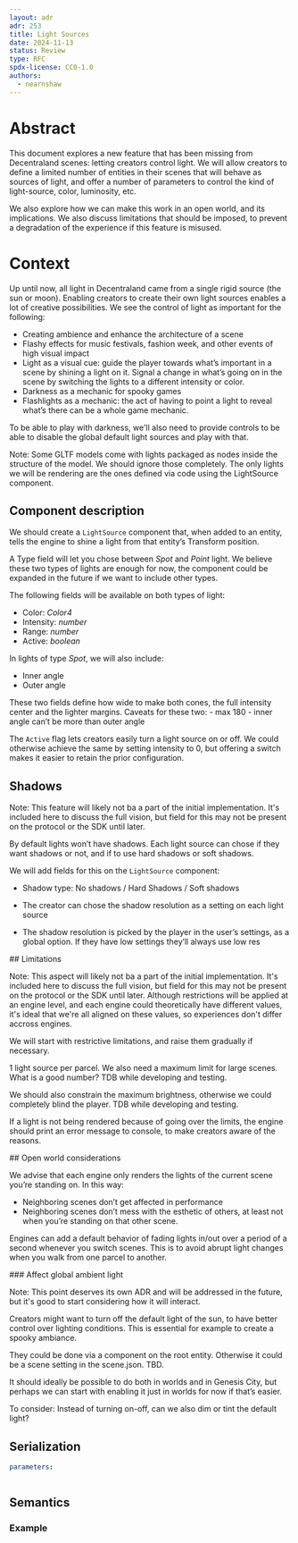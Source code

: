 ```yaml
---
layout: adr
adr: 253
title: Light Sources
date: 2024-11-13
status: Review
type: RFC
spdx-license: CC0-1.0
authors:
  - nearnshaw
---
```


# Abstract

This document explores a new feature that has been missing from Decentraland scenes: letting creators control light. We will allow creators to define a limited number of entities in their scenes that will behave as sources of light, and offer a number of parameters to control the kind of light-source, color, luminosity, etc.

We also explore how we can make this work in an open world, and its implications.
We also discuss limitations that should be imposed, to prevent a degradation of the experience if this feature is misused.

# Context

Up until now, all light in Decentraland came from a single rigid source (the sun or moon). Enabling creators to create their own light sources enables a lot of creative possibilities. We see the control of light as important for the following:

- Creating ambience and enhance the architecture of a scene
- Flashy effects for music festivals, fashion week, and other events of high visual impact
- Light as a visual cue: guide the player towards what’s important in a scene by shining a light on it. Signal a change in what’s going on in the scene by switching the lights to a different intensity or color.
- Darkness as a mechanic for spooky games
- Flashlights as a mechanic: the act of having to point a light to reveal what’s there can be a whole game mechanic.

To be able to play with darkness, we'll also need to provide controls to be able to disable the global default light sources and play with that.

Note: Some GLTF models come with lights packaged as nodes inside the structure of the model. We should ignore those completely. The only lights we will be rendering are the ones defined via code using the LightSource component.

## Component description

We should create a `LightSource` component that, when added to an entity, tells the engine to shine a light from that entity’s Transform position.

A Type field will let you chose between _Spot_ and _Point_ light. We believe these two types of lights are enough for now, the component could be expanded in the future if we want to include other types.

The following fields will be available on both types of light:

- Color: _Color4_
- Intensity: _number_
- Range: _number_
- Active: _boolean_

In lights of type _Spot_, we will also include:

- Inner angle
- Outer angle

These two fields define how wide to make both cones, the full intensity center and the lighter margins.
Caveats for these two: - max 180 - inner angle can’t be more than outer angle

The `Active` flag lets creators easily turn a light source on or off. We could otherwise achieve the same by setting intensity to 0, but offering a switch makes it easier to retain the prior configuration.

## Shadows

Note: This feature will likely not ba a part of the initial implementation. It's included here to discuss the full vision, but field for this may not be present on the protocol or the SDK until later.

By default lights won’t have shadows. Each light source can chose if they want shadows or not, and if to use hard shadows or soft shadows.

We will add fields for this on the `LightSource` component:

- Shadow type: No shadows / Hard Shadows / Soft shadows

- The creator can chose the shadow resolution as a setting on each light source
- The shadow resolution is picked by the player in the user’s settings, as a global option. If they have low settings they’ll always use low res

## Limitations

Note: This aspect will likely not ba a part of the initial implementation. It's included here to discuss the full vision, but field for this may not be present on the protocol or the SDK until later. Although restrictions will be applied at an engine level, and each engine could theoretically have different values, it's ideal that we're all aligned on these values, so experiences don't differ accross engines.

We will start with restrictive limitations, and raise them gradually if necessary.

1 light source per parcel. We also need a maximum limit for large scenes.
What is a good number? TDB while developing and testing.

We should also constrain the maximum brightness, otherwise we could completely blind the player. TDB while developing and testing.

If a light is not being rendered because of going over the limits, the engine should print an error message to console, to make creators aware of the reasons.

## Open world considerations

We advise that each engine only renders the lights of the current scene you’re standing on. In this way:

- Neighboring scenes don’t get affected in performance
- Neighboring scenes don’t mess with the esthetic of others, at least not when you’re standing on that other scene.

Engines can add a default behavior of fading lights in/out over a period of a second whenever you switch scenes. This is to avoid abrupt light changes when you walk from one parcel to another.

### Affect global ambient light

Note: This point deserves its own ADR and will be addressed in the future, but it's good to start considering how it will interact.

Creators might want to turn off the default light of the sun, to have better control over lighting conditions. This is essential for example to create a spooky ambiance.

They could be done via a component on the root entity. Otherwise it could be a scene setting in the scene.json. TBD.

It should ideally be possible to do both in worlds and in Genesis City, but perhaps we can start with enabling it just in worlds for now if that’s easier.

To consider: Instead of turning on-off, can we also dim or tint the default light?

## Serialization

```yaml
parameters:
```

```protobuf

```

## Semantics

### Example
